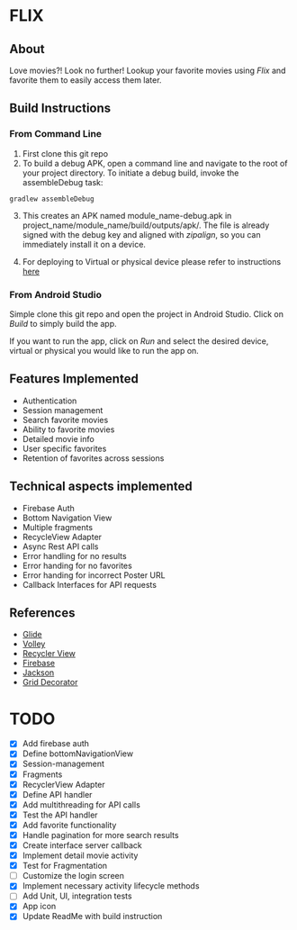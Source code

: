 # FLIX

## About

Love movies?! Look no further! Lookup your favorite movies using *Flix* and favorite them to easily access them later. 

## Build Instructions

### From Command Line

1. First clone this git repo
2. To build a debug APK, open a command line and navigate to the root of your project directory. To initiate a debug build, invoke the assembleDebug task:

  `gradlew assembleDebug`

3. This creates an APK named module_name-debug.apk in project_name/module_name/build/outputs/apk/. The file is already signed with the debug key and aligned with *zipalign*, so you can immediately install it on a device.

4. For deploying to Virtual or physical device please refer to instructions [here](https://developer.android.com/studio/build/building-cmdline)

### From Android Studio

Simple clone this git repo and open the project in Android Studio. Click on *Build* to simply build the app. 

If you want to run the app, click on *Run* and select the desired device, virtual or physical you would like to run the app on.

## Features Implemented

* Authentication
* Session management
* Search favorite movies
* Ability to favorite movies
* Detailed movie info
* User specific favorites
* Retention of favorites across sessions

## Technical aspects implemented
* Firebase Auth
* Bottom Navigation View
* Multiple fragments
* RecycleView Adapter
* Async Rest API calls
* Error handling for no results
* Error handing for no favorites
* Error handing for incorrect Poster URL
* Callback Interfaces for API requests

## References

* [Glide](https://github.com/bumptech/glide)
* [Volley](https://github.com/google/volley)
* [Recycler View](https://developer.android.com/guide/topics/ui/layout/recyclerview)
* [Firebase](https://firebase.google.com/)
* [Jackson](https://github.com/FasterXML/jackson-core)
* [Grid Decorator](https://stackoverflow.com/a/30701422)

# TODO

- [x] Add firebase auth
- [x] Define bottomNavigationView
- [x] Session-management
- [x] Fragments
- [x] RecyclerView Adapter
- [x] Define API handler
- [x] Add multithreading for API calls
- [x] Test the API handler
- [x] Add favorite functionality
- [x] Handle pagination for more search results
- [x] Create interface server callback
- [x] Implement detail movie activity
- [x] Test for Fragmentation
- [ ] Customize the login screen
- [x] Implement necessary activity lifecycle methods
- [ ] Add Unit, UI, integration tests
- [x] App icon
- [x] Update ReadMe with build instruction
